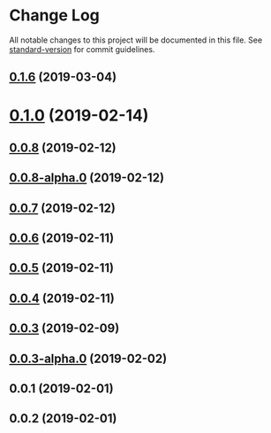 # Change Log

All notable changes to this project will be documented in this file. See [standard-version](https://github.com/conventional-changelog/standard-version) for commit guidelines.

## [0.1.6](https://github.com/davegomez/silky-charts/compare/v0.1.5...v0.1.6) (2019-03-04)



<a name="0.1.0"></a>
# [0.1.0](https://github.com/davegomez/silky-charts/compare/v0.0.8...v0.1.0) (2019-02-14)



<a name="0.0.8"></a>
## [0.0.8](https://github.com/davegomez/silky-charts/compare/v0.0.8-alpha.0...v0.0.8) (2019-02-12)



<a name="0.0.8-alpha.0"></a>
## [0.0.8-alpha.0](https://github.com/davegomez/silky-charts/compare/v0.0.7...v0.0.8-alpha.0) (2019-02-12)



<a name="0.0.7"></a>
## [0.0.7](https://github.com/davegomez/silky-charts/compare/v0.0.6...v0.0.7) (2019-02-12)



<a name="0.0.6"></a>
## [0.0.6](https://github.com/davegomez/silky-charts/compare/v0.0.5...v0.0.6) (2019-02-11)



<a name="0.0.5"></a>
## [0.0.5](https://github.com/davegomez/silky-charts/compare/v0.0.4...v0.0.5) (2019-02-11)



<a name="0.0.4"></a>
## [0.0.4](https://github.com/davegomez/silky-charts/compare/v0.0.3...v0.0.4) (2019-02-11)



<a name="0.0.3"></a>
## [0.0.3](https://github.com/davegomez/silky-charts/compare/v0.0.3-alpha.0...v0.0.3) (2019-02-09)



<a name="0.0.3-alpha.0"></a>
## [0.0.3-alpha.0](https://github.com/davegomez/silky-charts/compare/v0.0.2...v0.0.3-alpha.0) (2019-02-02)



<a name="0.0.1"></a>
## 0.0.1 (2019-02-01)

<a name="0.0.2"></a>
## 0.0.2 (2019-02-01)
